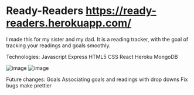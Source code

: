 # Ready-Readers https://ready-readers.herokuapp.com/

I made this for my sister and my dad. It is a reading tracker, with the goal of tracking your readings and goals smoothly.

Technologies:
Javascript
Express
HTML5
CSS
React 
Heroku
MongoDB


![image](https://user-images.githubusercontent.com/123399341/232566504-eaed681a-cabd-46b5-bad3-d1e32378b79b.png)
![image](https://user-images.githubusercontent.com/123399341/232566669-1f297985-f2f7-4974-bef6-82140ee15364.png)


Future changes:
Goals
Associating goals and readings with drop downs
Fix bugs
make prettier

